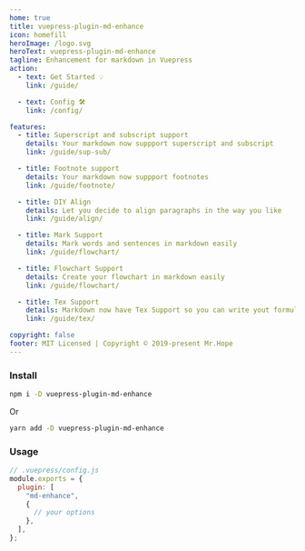 ```yaml
---
home: true
title: vuepress-plugin-md-enhance
icon: homefill
heroImage: /logo.svg
heroText: vuepress-plugin-md-enhance
tagline: Enhancement for markdown in Vuepress
action:
  - text: Get Started 💡
    link: /guide/

  - text: Config 🛠
    link: /config/

features:
  - title: Superscript and subscript support
    details: Your markdown now suppport superscript and subscript
    link: /guide/sup-sub/

  - title: Footnote support
    details: Your markdown now suppport footnotes
    link: /guide/footnote/

  - title: DIY Align
    details: Let you decide to align paragraphs in the way you like
    link: /guide/align/

  - title: Mark Support
    details: Mark words and sentences in markdown easily
    link: /guide/flowchart/

  - title: Flowchart Support
    details: Create your flowchart in markdown easily
    link: /guide/flowchart/

  - title: Tex Support
    details: Markdown now have Tex Support so you can write yout formula easily
    link: /guide/tex/

copyright: false
footer: MIT Licensed | Copyright © 2019-present Mr.Hope
---
```


### Install

```bash
npm i -D vuepress-plugin-md-enhance
```

Or

```bash
yarn add -D vuepress-plugin-md-enhance
```

### Usage

```js {3-7}
// .vuepress/config.js
module.exports = {
  plugin: [
    "md-enhance",
    {
      // your options
    },
  ],
};
```
